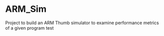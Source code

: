 ARM_Sim
=======

Project to build an ARM Thumb simulator to examine performance metrics of a given program
test
